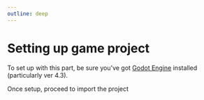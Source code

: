 ```yaml
---
outline: deep
---
```


# Setting up game project

To set up with this part, be sure you've got [Godot Engine](https://godotengine.org/download/archive/4.3-stable/) installed (particularly ver 4.3).

Once setup, proceed to import the project
